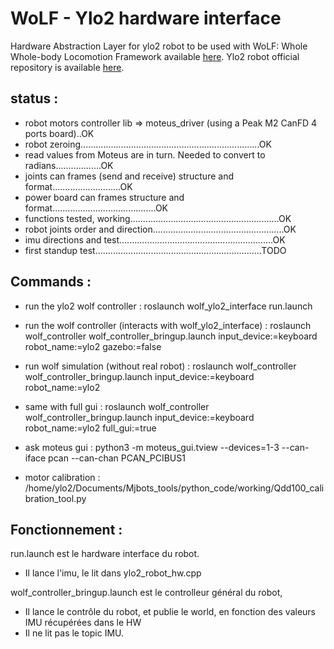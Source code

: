 # WoLF - Ylo2 hardware interface

Hardware Abstraction Layer for ylo2 robot to be used with WoLF: Whole Whole-body Locomotion Framework
available [here](https://github.com/graiola/wolf-setup).
Ylo2 robot official repository is available [here](https://github.com/elpimous/ylo-2).

status :
--------
- robot motors controller lib => moteus_driver (using a Peak M2 CanFD 4 ports board)..OK
- robot zeroing.......................................................................OK
- read values from Moteus are in turn.  Needed to convert to radians..................OK
- joints can frames (send and receive) structure and format...........................OK
- power board can frames structure and format.........................................OK
- functions tested, working...........................................................OK
- robot joints order and direction....................................................OK
- imu directions and test.............................................................OK
- first standup test..................................................................TODO


Commands :
--------
- run the ylo2 wolf controller : 
roslaunch wolf_ylo2_interface run.launch

- run the wolf controller (interacts with wolf_ylo2_interface) : 
roslaunch wolf_controller wolf_controller_bringup.launch input_device:=keyboard robot_name:=ylo2 gazebo:=false

- run wolf simulation (without real robot) : 
roslaunch wolf_controller wolf_controller_bringup.launch input_device:=keyboard robot_name:=ylo2

- same with full gui : 
roslaunch wolf_controller wolf_controller_bringup.launch input_device:=keyboard robot_name:=ylo2 full_gui:=true

- ask moteus gui :
python3 -m moteus_gui.tview --devices=1-3 --can-iface pcan --can-chan PCAN_PCIBUS1

- motor calibration :
/home/ylo2/Documents/Mjbots_tools/python_code/working/Qdd100_calibration_tool.py


Fonctionnement :
---------------
run.launch est le hardware interface du robot.
- Il lance l'imu, le lit dans ylo2_robot_hw.cpp

wolf_controller_bringup.launch est le controlleur général du robot,
- Il lance le contrôle du robot, et publie le world, en fonction des valeurs IMU récupérées dans le HW
- Il ne lit pas le topic IMU.